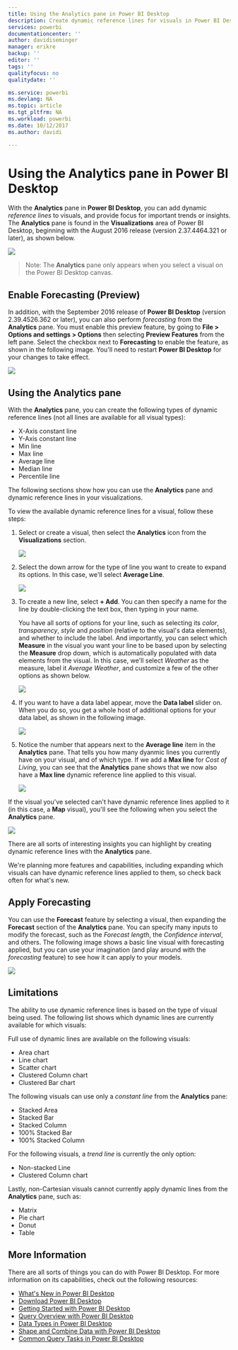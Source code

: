 ```yaml
---
title: Using the Analytics pane in Power BI Desktop
description: Create dynamic reference lines for visuals in Power BI Desktop
services: powerbi
documentationcenter: ''
author: davidiseminger
manager: erikre
backup: ''
editor: ''
tags: ''
qualityfocus: no
qualitydate: ''

ms.service: powerbi
ms.devlang: NA
ms.topic: article
ms.tgt_pltfrm: NA
ms.workload: powerbi
ms.date: 10/12/2017
ms.author: davidi

---
```

# Using the Analytics pane in Power BI Desktop
With the **Analytics** pane in **Power BI Desktop**, you can add dynamic *reference lines* to visuals, and provide focus for important trends or insights. The **Analytics** pane is found in the **Visualizations** area of Power BI Desktop, beginning with the August 2016 release (version 2.37.4464.321 or later), as shown below.

![](media/desktop-analytics-pane/analytics-pane_1.png)

> Note: The **Analytics** pane only appears when you select a visual on the Power BI Desktop canvas.
> 
> 

## Enable Forecasting (Preview)
In addition, with the September 2016 release of **Power BI Desktop** (version 2.39.4526.362 or later), you can also perform *forecasting* from the **Analytics** pane. You must enable this preview feature, by going to **File > Options and settings > Options** then selecting **Preview Features** from the left pane. Select the checkbox next to **Forecasting** to enable the feature, as shown in the following image. You'll need to restart **Power BI Desktop** for your changes to take effect.

![](media/desktop-analytics-pane/analytics-pane_1b.png)

## Using the Analytics pane
With the **Analytics** pane, you can create the following types of dynamic reference lines (not all lines are available for all visual types):

* X-Axis constant line
* Y-Axis constant line
* Min line
* Max line
* Average line
* Median line
* Percentile line

The following sections show how you can use the **Analytics** pane and dynamic reference lines in your visualizations.

To view the available dynamic reference lines for a visual, follow these steps:

1. Select or create a visual, then select the **Analytics** icon from the **Visualizations** section.
   
   ![](media/desktop-analytics-pane/analytics-pane_2.png)
2. Select the down arrow for the type of line you want to create to expand its options. In this case, we'll select **Average Line**.
   
   ![](media/desktop-analytics-pane/analytics-pane_3.png)
3. To create a new line, select **+ Add**. You can then specify a name for the line by double-clicking the text box, then typing in your name.
   
   You have all sorts of options for your line, such as selecting its *color*, *transparency*, *style* and *position* (relative to the visual's data elements), and whether to include the label. And importantly, you can select which **Measure** in the visual you want your line to be based upon by selecting the **Measure** drop down, which is automatically populated with data elements from the visual. In this case, we'll select *Weather* as the measure, label it *Average Weather*, and customize a few of the other options as shown below.
   
   ![](media/desktop-analytics-pane/analytics-pane_4.png)
4. If you want to have a data label appear, move the **Data label** slider on. When you do so, you get a whole host of additional options for your data label, as shown in the following image.
   
   ![](media/desktop-analytics-pane/analytics-pane_5.png)
5. Notice the number that appears next to the **Average line** item in the **Analytics** pane. That tells you how many dyanmic lines you currently have on your visual, and of which type. If we add a **Max line** for *Cost of Living*, you can see that the **Analytics** pane shows that we now also have a **Max line** dynamic reference line applied to this visual.
   
   ![](media/desktop-analytics-pane/analytics-pane_6.png)

If the visual you've selected can't have dynamic reference lines applied to it (in this case, a **Map** visual), you'll see the following when you select the **Analytics** pane.

![](media/desktop-analytics-pane/analytics-pane_7.png)

There are all sorts of interesting insights you can highlight by creating dynamic reference lines with the **Analytics** pane.

We're planning more features and capabilities, including expanding which visuals can have dynamic reference lines applied to them, so check back often for what's new.

## Apply Forecasting
You can use the **Forecast** feature by selecting a visual, then expanding the **Forecast** section of the **Analytics** pane. You can specify many inputs to modify the forecast, such as the *Forecast length*, the *Confidence interval*, and others. The following image shows a basic line visual with forecasting applied, but you can use your imagination (and play around with the *forecasting* feature) to see how it can apply to your models.

![](media/desktop-analytics-pane/analytics-pane_8.png)

## Limitations
The ability to use dynamic reference lines is based on the type of visual being used. The following list shows which dynamic lines are currently available for which visuals:

Full use of dynamic lines are available on the following visuals:

* Area chart
* Line chart
* Scatter chart
* Clustered Column chart
* Clustered Bar chart

The following visuals can use only a *constant line* from the **Analytics** pane:

* Stacked Area
* Stacked Bar
* Stacked Column
* 100% Stacked Bar
* 100% Stacked Column

For the following visuals, a *trend line* is currently the only option:

* Non-stacked Line
* Clustered Column chart

Lastly, non-Cartesian visuals cannot currently apply dynamic lines from the **Analytics** pane, such as:

* Matrix
* Pie chart
* Donut
* Table

## More Information
There are all sorts of things you can do with Power BI Desktop. For more information on its capabilities, check out the following resources:

* [What's New in Power BI Desktop](powerbi-desktop-latest-update.md)
* [Download Power BI Desktop](desktop-get-the-desktop.md)
* [Getting Started with Power BI Desktop](desktop-getting-started.md)
* [Query Overview with Power BI Desktop](powerbi-desktop-query-overview.md)
* [Data Types in Power BI Desktop](desktop-data-types.md)
* [Shape and Combine Data with Power BI Desktop](powerbi-desktop-shape-and-combine-data.md)
* [Common Query Tasks in Power BI Desktop](desktop-common-query-tasks.md)    

